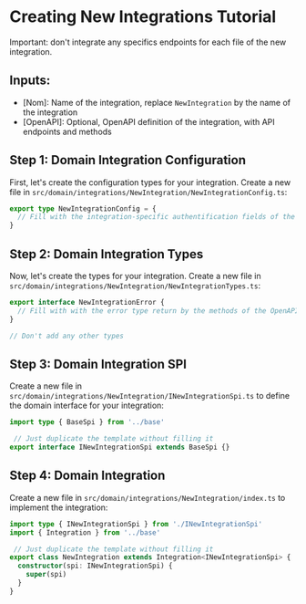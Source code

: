 # Creating New Integrations Tutorial

Important: don't integrate any specifics endpoints for each file of the new integration.

## Inputs:

- [Nom]: Name of the integration, replace `NewIntegration` by the name of the integration
- [OpenAPI]: Optional, OpenAPI definition of the integration, with API endpoints and methods

## Step 1: Domain Integration Configuration

First, let's create the configuration types for your integration. Create a new file in `src/domain/integrations/NewIntegration/NewIntegrationConfig.ts`:

```typescript
export type NewIntegrationConfig = {
  // Fill with the integration-specific authentification fields of the OpenAPI definition
}
```

## Step 2: Domain Integration Types

Now, let's create the types for your integration. Create a new file in `src/domain/integrations/NewIntegration/NewIntegrationTypes.ts`:

```typescript
export interface NewIntegrationError {
  // Fill with with the error type return by the methods of the OpenAPI definition
}

// Don't add any other types
```

## Step 3: Domain Integration SPI

Create a new file in `src/domain/integrations/NewIntegration/INewIntegrationSpi.ts` to define the domain interface for your integration:

```typescript
import type { BaseSpi } from '../base'

 // Just duplicate the template without filling it
export interface INewIntegrationSpi extends BaseSpi {}
```

## Step 4: Domain Integration

Create a new file in `src/domain/integrations/NewIntegration/index.ts` to implement the integration:

```typescript
import type { INewIntegrationSpi } from './INewIntegrationSpi'
import { Integration } from '../base'

 // Just duplicate the template without filling it
export class NewIntegration extends Integration<INewIntegrationSpi> {
  constructor(spi: INewIntegrationSpi) {
    super(spi)
  }
}

```
